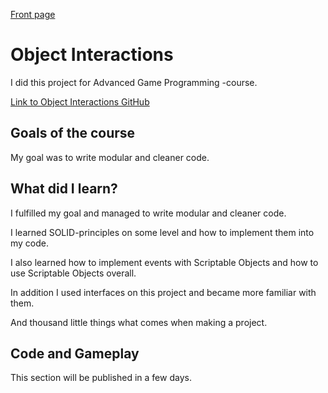[Front page](./index.html)

# Object Interactions

I did this project for Advanced Game Programming -course.

[Link to Object Interactions GitHub](https://github.com/Eetui/ObjectInteractions)


## Goals of the course
My goal was to write modular and cleaner code.

## What did I learn?

I fulfilled my goal and managed to write modular and cleaner code.

I learned SOLID-principles on some level and how to implement them into my code.

I also learned how to implement events with Scriptable Objects and how to use Scriptable Objects overall.

In addition I used interfaces on this project and became more familiar with them.

And thousand little things what comes when making a project.

## Code and Gameplay

This section will be published in a few days.
